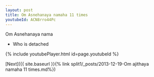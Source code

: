 ```yaml
---
layout: post
title: Om Asnehanaya namaha 11 times
youtubeId: ACN8rro44Pc
---
```

 
 
Om Asnehanaya nama 
 
 -  Who is detached 
 
  
 
  
 
 
 
 
 
 


{% include youtubePlayer.html id=page.youtubeId %}
 
[Next]({{ site.baseurl }}{% link  split1/_posts/2013-12-19-Om ajithaya namaha 11 times.md%})
 
